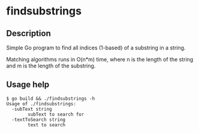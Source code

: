 # findsubstrings

## Description

Simple Go program to find all indices (1-based) of a substring in a string.

Matching algorithms runs in O(n*m) time, where n is the length of the string and m is the length of the substring.

## Usage help

```
$ go build && ./findsubstrings -h
Usage of ./findsubstrings:
  -subText string
    	subText to search for
  -textToSearch string
    	text to search

```